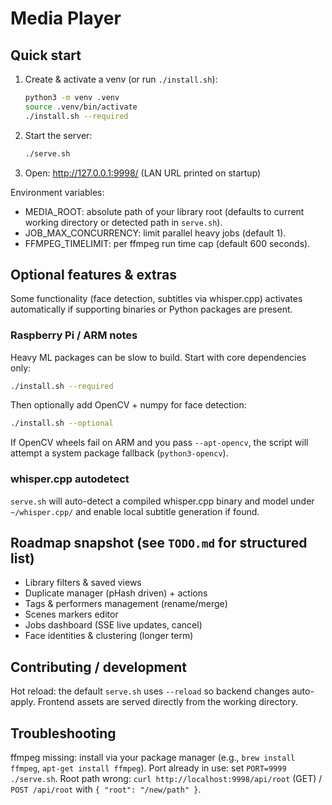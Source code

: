 # Media Player

## Quick start

1. Create & activate a venv (or run `./install.sh`):
	```bash
	python3 -m venv .venv
	source .venv/bin/activate
	./install.sh --required
	```
2. Start the server:
	```bash
	./serve.sh
	```
3. Open: http://127.0.0.1:9998/ (LAN URL printed on startup)

Environment variables:
- MEDIA_ROOT: absolute path of your library root (defaults to current working directory or detected path in `serve.sh`).
- JOB_MAX_CONCURRENCY: limit parallel heavy jobs (default 1).
- FFMPEG_TIMELIMIT: per ffmpeg run time cap (default 600 seconds).

## Optional features & extras
Some functionality (face detection, subtitles via whisper.cpp) activates automatically if supporting binaries or Python packages are present.

### Raspberry Pi / ARM notes
Heavy ML packages can be slow to build. Start with core dependencies only:
```bash
./install.sh --required
```
Then optionally add OpenCV + numpy for face detection:
```bash
./install.sh --optional
```
If OpenCV wheels fail on ARM and you pass `--apt-opencv`, the script will attempt a system package fallback (`python3-opencv`).

### whisper.cpp autodetect
`serve.sh` will auto-detect a compiled whisper.cpp binary and model under `~/whisper.cpp/` and enable local subtitle generation if found.

## Roadmap snapshot (see `TODO.md` for structured list)
- Library filters & saved views
- Duplicate manager (pHash driven) + actions
- Tags & performers management (rename/merge)
- Scenes markers editor
- Jobs dashboard (SSE live updates, cancel)
- Face identities & clustering (longer term)

## Contributing / development
Hot reload: the default `serve.sh` uses `--reload` so backend changes auto-apply.
Frontend assets are served directly from the working directory.

## Troubleshooting
ffmpeg missing: install via your package manager (e.g., `brew install ffmpeg`, `apt-get install ffmpeg`).
Port already in use: set `PORT=9999 ./serve.sh`.
Root path wrong: `curl http://localhost:9998/api/root` (GET) / `POST /api/root` with `{ "root": "/new/path" }`.